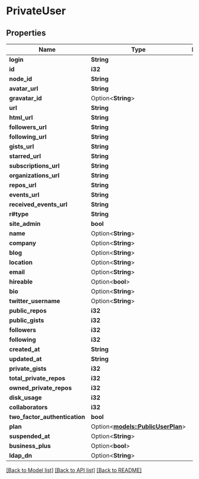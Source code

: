 # PrivateUser

## Properties

Name | Type | Description | Notes
------------ | ------------- | ------------- | -------------
**login** | **String** |  | 
**id** | **i32** |  | 
**node_id** | **String** |  | 
**avatar_url** | **String** |  | 
**gravatar_id** | Option<**String**> |  | 
**url** | **String** |  | 
**html_url** | **String** |  | 
**followers_url** | **String** |  | 
**following_url** | **String** |  | 
**gists_url** | **String** |  | 
**starred_url** | **String** |  | 
**subscriptions_url** | **String** |  | 
**organizations_url** | **String** |  | 
**repos_url** | **String** |  | 
**events_url** | **String** |  | 
**received_events_url** | **String** |  | 
**r#type** | **String** |  | 
**site_admin** | **bool** |  | 
**name** | Option<**String**> |  | 
**company** | Option<**String**> |  | 
**blog** | Option<**String**> |  | 
**location** | Option<**String**> |  | 
**email** | Option<**String**> |  | 
**hireable** | Option<**bool**> |  | 
**bio** | Option<**String**> |  | 
**twitter_username** | Option<**String**> |  | [optional]
**public_repos** | **i32** |  | 
**public_gists** | **i32** |  | 
**followers** | **i32** |  | 
**following** | **i32** |  | 
**created_at** | **String** |  | 
**updated_at** | **String** |  | 
**private_gists** | **i32** |  | 
**total_private_repos** | **i32** |  | 
**owned_private_repos** | **i32** |  | 
**disk_usage** | **i32** |  | 
**collaborators** | **i32** |  | 
**two_factor_authentication** | **bool** |  | 
**plan** | Option<[**models::PublicUserPlan**](public_user_plan.md)> |  | [optional]
**suspended_at** | Option<**String**> |  | [optional]
**business_plus** | Option<**bool**> |  | [optional]
**ldap_dn** | Option<**String**> |  | [optional]

[[Back to Model list]](../README.md#documentation-for-models) [[Back to API list]](../README.md#documentation-for-api-endpoints) [[Back to README]](../README.md)


